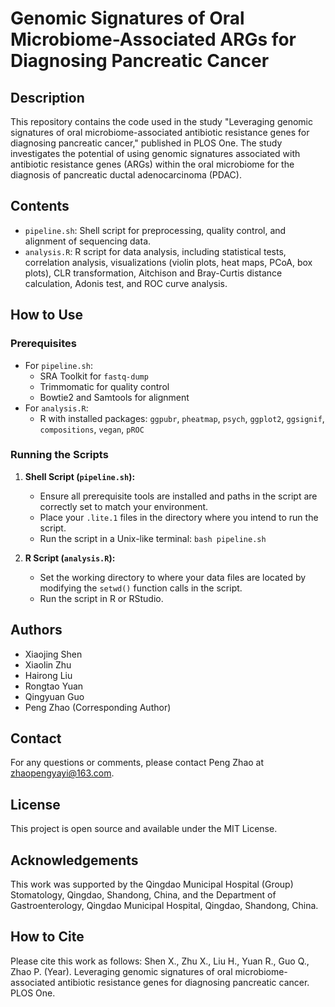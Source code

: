 
# Genomic Signatures of Oral Microbiome-Associated ARGs for Diagnosing Pancreatic Cancer

## Description
This repository contains the code used in the study "Leveraging genomic signatures of oral microbiome-associated antibiotic resistance genes for diagnosing pancreatic cancer," published in PLOS One. The study investigates the potential of using genomic signatures associated with antibiotic resistance genes (ARGs) within the oral microbiome for the diagnosis of pancreatic ductal adenocarcinoma (PDAC).

## Contents
- `pipeline.sh`: Shell script for preprocessing, quality control, and alignment of sequencing data.
- `analysis.R`: R script for data analysis, including statistical tests, correlation analysis, visualizations (violin plots, heat maps, PCoA, box plots), CLR transformation, Aitchison and Bray-Curtis distance calculation, Adonis test, and ROC curve analysis.

## How to Use
### Prerequisites
- For `pipeline.sh`:
  - SRA Toolkit for `fastq-dump`
  - Trimmomatic for quality control
  - Bowtie2 and Samtools for alignment
- For `analysis.R`:
  - R with installed packages: `ggpubr`, `pheatmap`, `psych`, `ggplot2`, `ggsignif`, `compositions`, `vegan`, `pROC`

### Running the Scripts
1. **Shell Script (`pipeline.sh`):**
   - Ensure all prerequisite tools are installed and paths in the script are correctly set to match your environment.
   - Place your `.lite.1` files in the directory where you intend to run the script.
   - Run the script in a Unix-like terminal: `bash pipeline.sh`

2. **R Script (`analysis.R`):**
   - Set the working directory to where your data files are located by modifying the `setwd()` function calls in the script.
   - Run the script in R or RStudio.

## Authors
- Xiaojing Shen
- Xiaolin Zhu
- Hairong Liu
- Rongtao Yuan
- Qingyuan Guo
- Peng Zhao (Corresponding Author)

## Contact
For any questions or comments, please contact Peng Zhao at zhaopengyayi@163.com.

## License
This project is open source and available under the MIT License.

## Acknowledgements
This work was supported by the Qingdao Municipal Hospital (Group) Stomatology, Qingdao, Shandong, China, and the Department of Gastroenterology, Qingdao Municipal Hospital, Qingdao, Shandong, China.

## How to Cite
Please cite this work as follows: Shen X., Zhu X., Liu H., Yuan R., Guo Q., Zhao P. (Year). Leveraging genomic signatures of oral microbiome-associated antibiotic resistance genes for diagnosing pancreatic cancer. PLOS One.

